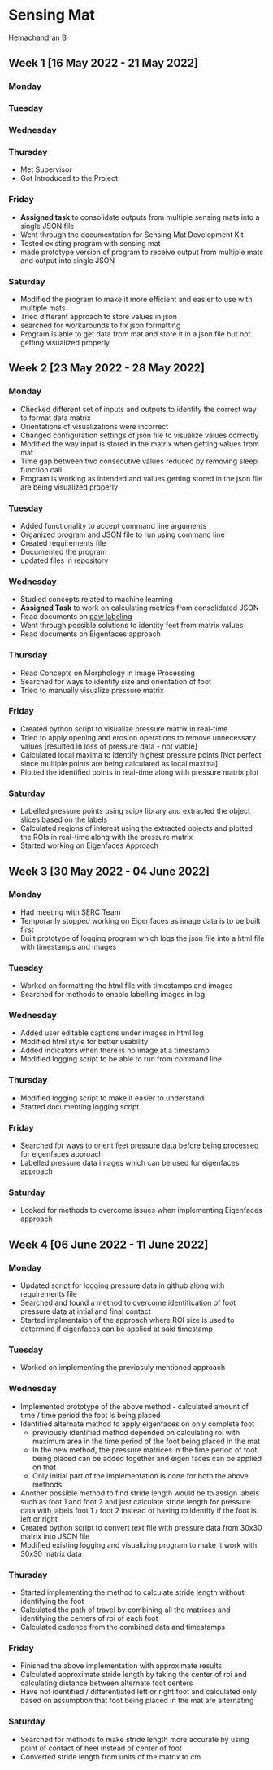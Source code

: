 # Sensing Mat
Hemachandran B

## Week 1 [16 May 2022 - 21 May 2022]
### Monday
### Tuesday
### Wednesday
### Thursday
- Met Supervisor 
- Got Introduced to the Project
### Friday
- **Assigned task** to consolidate outputs from multiple sensing mats into a single JSON file
- Went through the documentation for Sensing Mat Development Kit
- Tested existing program with sensing mat
- made prototype version of program to receive output from multiple mats and output into single JSON
### Saturday
- Modified the program to make it more efficient and easier to use with multiple mats
- Tried different approach to store values in json
- searched for workarounds to fix json formatting
- Program is able to get data from mat and store it in a json file but not getting visualized properly

## Week 2 [23 May 2022 - 28 May 2022]
### Monday
- Checked different set of inputs and outputs to identify the correct way to format data matrix
- Orientations of visualizations were incorrect
- Changed configuration settings of json file to visualize values correctly
- Modified the way input is stored in the matrix when getting values from mat
- Time gap between two consecutive values reduced by removing sleep function call
- Program is working as intended and values getting stored in the json file are being visualized properly
### Tuesday
- Added functionality to accept command line arguments
- Organized program and JSON file to run using command line
- Created requirements file
- Documented the program
- updated files in repository
### Wednesday
- Studied concepts related to machine learning
- **Assigned Task** to work on calculating metrics from consolidated JSON
- Read documents on [paw labeling](http://www.flipserd.com/blog/page/1)
- Went through possible solutions to identity feet from matrix values
- Read documents on Eigenfaces approach
### Thursday
- Read Concepts on Morphology in Image Processing
- Searched for ways to identify size and orientation of foot
- Tried to manually visualize pressure matrix
### Friday
- Created python script to visualize pressure matrix in real-time
- Tried to apply opening and erosion operations to remove unnecessary values [resulted in loss of pressure data - not viable]
- Calculated local maxima to identify highest pressure points [Not perfect since multiple points are being calculated as local maxima]
- Plotted the identified points in real-time along with pressure matrix plot
### Saturday
- Labelled pressure points using scipy library and extracted the object slices based on the labels 
- Calculated regions of interest using the extracted objects and plotted the ROIs in real-time along with the pressure matrix
- Started working on Eigenfaces Approach


## Week 3 [30 May 2022 - 04 June 2022]
### Monday
- Had meeting with SERC Team
- Temporarily stopped working on Eigenfaces as image data is to be built first
- Built prototype of logging program which logs the json file into a html file with timestamps and images
### Tuesday
- Worked on formatting the html file with timestamps and images
- Searched for methods to enable labelling images in log
### Wednesday
- Added user editable captions under images in html log
- Modified html style for better usability
- Added indicators when there is no image at a timestamp
- Modified logging script to be able to run from command line
### Thursday
- Modified logging script to make it easier to understand
- Started documenting logging script
### Friday
- Searched for ways to orient feet pressure data before being processed for eigenfaces approach 
- Labelled pressure data images which can be used for eigenfaces approach
### Saturday
- Looked for methods to overcome issues when implementing Eigenfaces approach

## Week 4 [06 June 2022 - 11 June 2022]
### Monday
- Updated script for logging pressure data in github along with requirements file 
- Searched and found a method to overcome identification of foot pressure data at intial and final contact
- Started implmentaion of the approach where ROI size is used to determine if eigenfaces can be applied at said timestamp
### Tuesday
- Worked on implementing the previosuly mentioned approach
### Wednesday
- Implemented prototype of the above method - calculated amount of time / time period the foot is being placed
- Identified alternate method to apply eigenfaces on only complete foot 
  - previously identified method depended on calculating roi with maximum area in the time period of the foot being placed in the mat
  - In the new method, the pressure matrices in the time period of foot being placed can be added together and eigen faces can be applied on that
  - Only initial part of the implementation is done for both the above methods
- Another possible method to find stride length would be to assign labels such as foot 1 and foot 2 and just calculate stride length for pressure data with labels foot 1 / foot 2 instead of having to identify if the foot is left or right 
- Created python script to convert text file with pressure data from 30x30 matrix into JSON file
- Modified existing logging and visualizing program to make it work with 30x30 matrix data
### Thursday
- Started implementing the method to calculate stride length without identifying the foot
- Calculated the path of travel by combining all the matrices and identifying the centers of roi of each foot
- Calculated cadence from the combined data and timestamps
### Friday
- Finished the above implementation with approximate results
- Calculated approximate stride length by taking the center of roi and calculating distance between alternate foot centers
- Have not identified / differentiated left or right foot and calculated only based on assumption that foot being placed in the mat are alternating
### Saturday
- Searched for methods to make stride length more accurate by using point of contact of heel instead of center of foot
- Converted stride length from units of the matrix to cm
